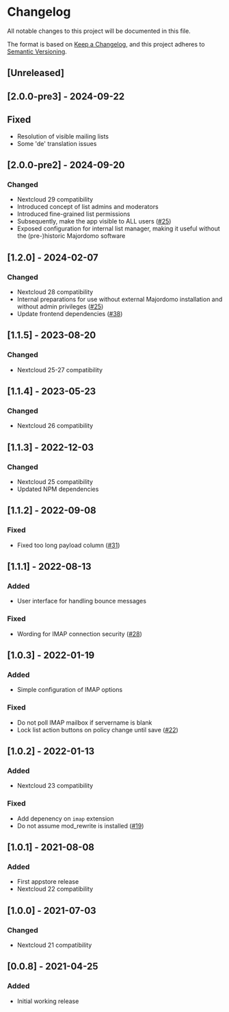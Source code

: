 # Changelog
All notable changes to this project will be documented in this file.

The format is based on [Keep a Changelog](https://keepachangelog.com/en/1.0.0/),
and this project adheres to [Semantic Versioning](https://semver.org/spec/v2.0.0.html).

## [Unreleased]

## [2.0.0-pre3] - 2024-09-22
## Fixed
- Resolution of visible mailing lists
- Some 'de' translation issues

## [2.0.0-pre2] - 2024-09-20
### Changed
- Nextcloud 29 compatibility
- Introduced concept of list admins and moderators
- Introduced fine-grained list permissions
- Subsequently, make the app visible to ALL users ([#25](https://github.com/mziech/nextcloud-majordomo/issues/25))
- Exposed configuration for internal list manager, making it useful without the (pre-)historic Majordomo software

## [1.2.0] - 2024-02-07
### Changed
- Nextcloud 28 compatibility
- Internal preparations for use without external Majordomo installation and without admin privileges ([#25](https://github.com/mziech/nextcloud-majordomo/issues/25))
- Update frontend dependencies ([#38](https://github.com/mziech/nextcloud-majordomo/issues/38))

## [1.1.5] - 2023-08-20
### Changed
- Nextcloud 25-27 compatibility

## [1.1.4] - 2023-05-23
### Changed
- Nextcloud 26 compatibility

## [1.1.3] - 2022-12-03
### Changed
- Nextcloud 25 compatibility
- Updated NPM dependencies

## [1.1.2] - 2022-09-08
### Fixed
- Fixed too long payload column ([#31](https://github.com/mziech/nextcloud-majordomo/issues/31))

## [1.1.1] - 2022-08-13
### Added
- User interface for handling bounce messages

### Fixed
- Wording for IMAP connection security ([#28](https://github.com/mziech/nextcloud-majordomo/issues/28))

## [1.0.3] - 2022-01-19
### Added
- Simple configuration of IMAP options

### Fixed
- Do not poll IMAP mailbox if servername is blank
- Lock list action buttons on policy change until save ([#22](https://github.com/mziech/nextcloud-majordomo/issues/22))

## [1.0.2] - 2022-01-13
### Added
- Nextcloud 23 compatibility

### Fixed
- Add depenency on `imap` extension
- Do not assume mod_rewrite is installed ([#19](https://github.com/mziech/nextcloud-majordomo/issues/19))

## [1.0.1] - 2021-08-08
### Added
- First appstore release
- Nextcloud 22 compatibility

## [1.0.0] - 2021-07-03
### Changed
- Nextcloud 21 compatibility

## [0.0.8] - 2021-04-25
### Added
- Initial working release
